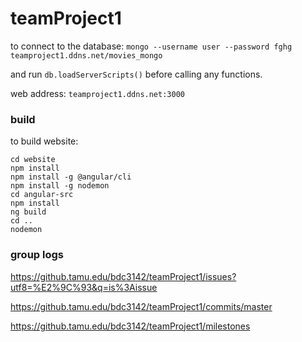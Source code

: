 # teamProject1

to connect to the database:
`mongo --username user --password fghg teamproject1.ddns.net/movies_mongo`

and run `db.loadServerScripts()` before calling any functions.

web address: `teamproject1.ddns.net:3000`

### build

to build website:

`cd website`  
`npm install`  
`npm install -g @angular/cli`  
`npm install -g nodemon`  
`cd angular-src`  
`npm install`  
`ng build`  
`cd ..`  
`nodemon`



### group logs

https://github.tamu.edu/bdc3142/teamProject1/issues?utf8=%E2%9C%93&q=is%3Aissue

https://github.tamu.edu/bdc3142/teamProject1/commits/master

https://github.tamu.edu/bdc3142/teamProject1/milestones
